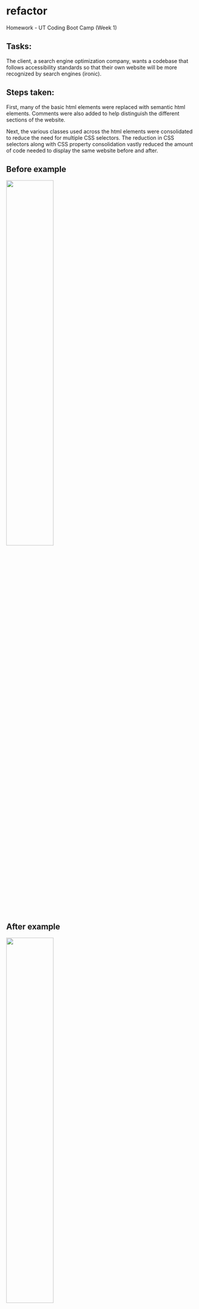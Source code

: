 # refactor 
Homework - UT Coding Boot Camp (Week 1)

## Tasks: 
The client, a search engine optimization company, wants a codebase that follows accessibility standards so that their own website will be more recognized by search engines (ironic).

## Steps taken:
First, many of the basic html elements were replaced with semantic html elements.  Comments were also added to help distinguish the different sections of the website.

Next, the various classes used across the html elements were consolidated to reduce the need for multiple CSS selectors.  The reduction in CSS selectors along with CSS property consolidation vastly reduced the amount of code needed to display the same website before and after.

## Before example
<img src="/Users/harrisonkidd/Desktop/Assignments/Homework/Refactor-HW-Week-1/assets/images/Screen Shot 2021-06-16 at 2.42.19 PM.png" width= 50%>

## After example
<img src="/Users/harrisonkidd/Desktop/Assignments/Homework/Refactor-HW-Week-1/assets/images/Screen Shot 2021-06-16 at 2.42.48 PM.png" width= 50%>

## License
[MIT](https://choosealicense.com/licenses/mit/)

## Contact
Harrison Kidd

harrisonakidd@gmail.com
